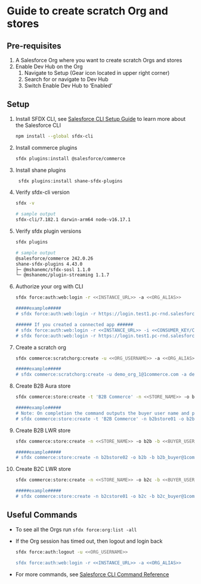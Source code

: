 # Guide to create scratch Org and stores

## Pre-requisites

1. A Salesforce Org where you want to create scratch Orgs and stores
2. Enable Dev Hub on the Org
    1. Navigate to Setup (Gear icon located in upper right corner)
    2. Search for or navigate to Dev Hub
    3. Switch Enable Dev Hub to ‘Enabled’

## Setup

1. Install SFDX CLI, see [Salesforce CLI Setup Guide](https://developer.salesforce.com/docs/atlas.en-us.sfdx_setup.meta/sfdx_setup/) to learn more about the Salesforce CLI
    ```bash
    npm install --global sfdx-cli
    ```
2. Install commerce plugins
    ```bash
    sfdx plugins:install @salesforce/commerce
    ```
3. Install shane plugins
    ```bash
     sfdx plugins:install shane-sfdx-plugins
    ```
4. Verify sfdx-cli version

    ```bash
    sfdx -v

    # sample output
    sfdx-cli/7.182.1 darwin-arm64 node-v16.17.1
    ```

5. Verify sfdx plugin versions

    ```bash
    sfdx plugins

    # sample output
    @salesforce/commerce 242.0.26
    shane-sfdx-plugins 4.43.0
    ├─ @mshanemc/sfdx-sosl 1.1.0
    └─ @mshanemc/plugin-streaming 1.1.7
    ```

6. Authorize your org with CLI

    ```bash
    sfdx force:auth:web:login -r <<INSTANCE_URL>> -a <<ORG_ALIAS>>

    #####example#####
    # sfdx force:auth:web:login -r https://login.test1.pc-rnd.salesforce.com -a mydevhub

    ###### If you created a connected app ######
    # sfdx force:auth:web:login -r <<INSTANCE_URL>> -i <<CONSUMER_KEY/CLIENT_ID>> -a <<ORG_ALIAS>>
    # sfdx force:auth:web:login -r https://login.test1.pc-rnd.salesforce.com -i XXXXX -a mydevhub
    ```

7. Create a scratch org

    ```bash
    sfdx commerce:scratchorg:create -u <<ORG_USERNAME>> -a <<ORG_ALIAS>> -v <<DEVHUB_USERNAME>> -w 15 --json

    #####example#####
    # sfdx commerce:scratchorg:create -u demo_org_1@1commerce.com -a demo_org_1 -v devhubtest1sdb3@mydevhub.com -w 15 --json
    ```

8. Create B2B Aura store

    ```bash
    sfdx commerce:store:create -t 'B2B Commerce' -n <<STORE_NAME>> -o b2b -b <<BUYER_USER_EMAIL>> -u <<ORG_USERNAME>> -v <<DEVHUB_USERNAME>> --apiversion=<<API_VERSION>>

    #####example#####
    # Note: On completion the command outputs the buyer user name and password
    # sfdx commerce:store:create -t 'B2B Commerce' -n b2bstore01 -o b2b -b b2b_aura_buyer@1commerce.com -u demo_org_1@1commerce.com -v devhubtest1sdb3@mydevhub.com --apiversion=57.0
    ```

9. Create B2B LWR store

    ```bash
    sfdx commerce:store:create -n <<STORE_NAME>> -o b2b -b <<BUYER_USER_EMAIL>> -u <<ORG_USERNAME>> -v <<DEVHUB_USERNAME>> --apiversion=<<API_VERSION>>

    #####example#####
    # sfdx commerce:store:create -n b2bstore02 -o b2b -b b2b_buyer@1commerce.com -u demo_org_1@1commerce.com -v devhubtest1sdb3@mydevhub.com --apiversion=57.0
    ```

10. Create B2C LWR store

    ```bash
    sfdx commerce:store:create -n <<STORE_NAME>> -o b2c -b <<BUYER_USER_EMAIL>> -u <<ORG_USERNAME>> -v <<DEVHUB_USERNAME>> --apiversion=<<API_VERSION>>

    #####example#####
    # sfdx commerce:store:create -n b2cstore01 -o b2c -b b2c_buyer@1commerce.com -u demo_org_1@1commerce.com -v devhubtest1sdb3@mydevhub.com --apiversion=57.0
    ```

## Useful Commands

-   To see all the Orgs run `sfdx force:org:list -all`
-   If the Org session has timed out, then logout and login back

    ```bash
    sfdx force:auth:logout -u <<ORG_USERNAME>>

    sfdx force:auth:web:login -r <<INSTANCE_URL>> -a <<ORG_ALIAS>>
    ```

-   For more commands, see [Salesforce CLI Command Reference](https://developer.salesforce.com/docs/atlas.en-us.214.0.sfdx_cli_reference.meta/sfdx_cli_reference/cli_reference.htm)
